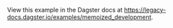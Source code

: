 View this example in the Dagster docs at https://legacy-docs.dagster.io/examples/memoized_development.
